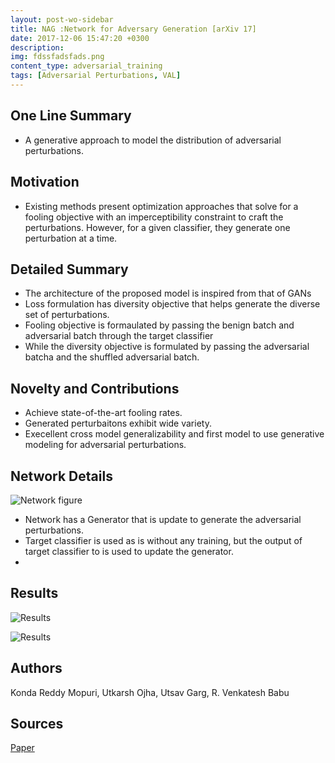 ```yaml
---
layout: post-wo-sidebar
title: NAG :Network for Adversary Generation [arXiv 17]
date: 2017-12-06 15:47:20 +0300
description: 
img: fdssfadsfads.png
content_type: adversarial_training
tags: [Adversarial Perturbations, VAL]
---
```



## One Line Summary
* A generative approach to model the distribution of adversarial perturbations.

## Motivation
* Existing methods present optimization approaches that solve for a fooling objective with an imperceptibility constraint to craft the perturbations. However, for a given classifier, they generate
one perturbation at a time.

## Detailed Summary
* The architecture of the proposed model is inspired from that of GANs
* Loss formulation has diversity objective that helps generate the diverse set of perturbations.
* Fooling objective is formaulated by passing the benign batch and adversarial batch through the target classifier
* While the diversity objective is formulated by passing the adversarial batcha and the shuffled adversarial batch.


## Novelty and Contributions
* Achieve state-of-the-art fooling rates.
* Generated perturbaitons exhibit wide variety.
* Execellent cross model generalizability and first model to use generative modeling for adversarial perturbations.


## Network Details
![Network figure]({{site.baseurl}}/assets/img/fdssfadsfads.png)
* Network has a Generator that is update to generate the adversarial perturbations.
* Target classifier is used as is without any training, but the output of target classifier to is used to update the generator.
* 



## Results
![Results]({{site.baseurl}}/assets/img/dadsadfdfsa.png)


![Results]({{site.baseurl}}/assets/img/efdsdsadsad.png)

## Authors
Konda Reddy Mopuri, Utkarsh Ojha, Utsav Garg, R. Venkatesh Babu

## Sources
[Paper](https://arxiv.org/abs/1712.03390)

